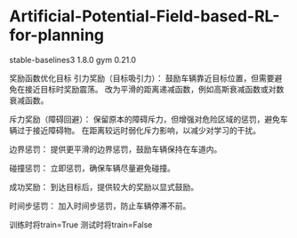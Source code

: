 # Artificial-Potential-Field-based-RL-for-planning
stable-baselines3            1.8.0
gym                          0.21.0

奖励函数优化目标
引力奖励（目标吸引力）：
鼓励车辆靠近目标位置，但需要避免在接近目标时奖励震荡。
改为平滑的距离递减函数，例如高斯衰减函数或对数衰减函数。

斥力奖励（障碍回避）：
保留原本的障碍斥力，但增强对危险区域的惩罚，避免车辆过于接近障碍物。
在距离较远时弱化斥力影响，以减少对学习的干扰。

边界惩罚：
提供更平滑的边界惩罚，鼓励车辆保持在车道内。

碰撞惩罚：
立即惩罚，确保车辆尽量避免碰撞。

成功奖励：
到达目标后，提供较大的奖励以显式鼓励。

时间步惩罚：
加入时间步惩罚，防止车辆停滞不前。

训练时将train=True
测试时将train=False
